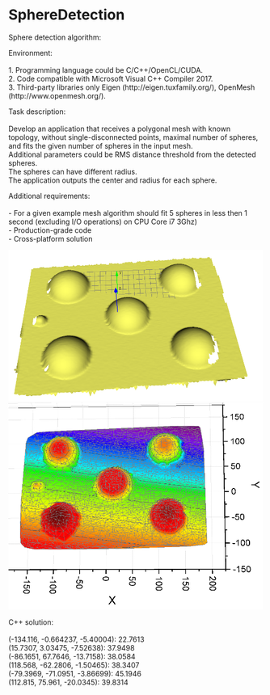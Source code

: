 # SphereDetection
<p>
 Sphere detection algorithm:<br>

 <p>
 Environment:<br><br>
 1. Programming language could be C/C++/OpenCL/CUDA.<br>
 2. Code compatible with Microsoft Visual C++ Compiler 2017.<br>
 3. Third-party libraries only Eigen (http://eigen.tuxfamily.org/), OpenMesh (http://www.openmesh.org/).<br>
 </p>

 <p>
 Task description:<br><br>
 Develop an application that receives a polygonal mesh with known topology, without single-disconnected points, maximal number of spheres, and fits the given number of spheres in the input mesh.<br>
 Additional parameters could be RMS distance threshold from the detected spheres.<br>
 The spheres can have different radius.<br>
 The application outputs the center and radius for each sphere.<br>
 </p>

 <p>
 Additional requirements:<br><br>
 - For a given example mesh algorithm should fit 5 spheres in less then 1 second (excluding I/O operations) on CPU Core i7 3Ghz)<br>
 - Production-grade code<br>
 - Cross-platform solution<br>
 </p>
</p>

<p>
 <img src="picture1.png">
 <img src="picture2.png">
</p>

<p>
 C++ solution:<br><br>
 (-134.116, -0.664237, -5.40004): 22.7613<br>
 (15.7307, 3.03475, -7.52638): 37.9498<br>
 (-86.1651, 67.7646, -13.7158): 38.0584<br>
 (118.568, -62.2806, -1.50465): 38.3407<br>
 (-79.3969, -71.0951, -3.86699): 45.1946<br>
 (112.815, 75.961, -20.0345): 39.8314<br>
</p>
